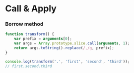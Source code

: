 # Call & Apply


### Borrow method

```js
function transform() {
    var prefix = arguments[0];
    var args = Array.prototype.slice.call(arguments, 1);
    return args.toString().replace(/,/g, prefix);
}

console.log(transform('.', 'first', 'second', 'third'));
// first.second.third
```